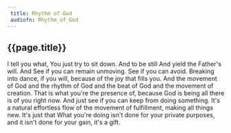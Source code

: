```yaml
---
 title: Rhythm of God
 audiofn: Rhythm_of_God
---
```


## {{page.title}}

I tell you what, You just try to sit down. And to be still And yield the
Father's will. And See if you can remain unmoving. See if you can avoid.
Breaking into dance, if you will, because of the joy that fills you. And
the movement of God and the rhythm of God and the beat of God and the
movement of creation. That is what you're the presence of, because God
is being all there is of you right now. And just see if you can keep
from doing something. It's a natural effortless flow of the movement of
fulfillment, making all things new. It's just that What you're doing
isn't done for your private purposes, and it isn't done for your gain,
it's a gift.

